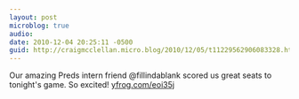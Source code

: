 ```yaml
---
layout: post
microblog: true
audio: 
date: 2010-12-04 20:25:11 -0500
guid: http://craigmcclellan.micro.blog/2010/12/05/t11229562906083328.html
---
```

Our amazing Preds intern friend @fillindablank scored us great seats to tonight's game. So excited! [yfrog.com/eoi35j](http://yfrog.com/eoi35j)
